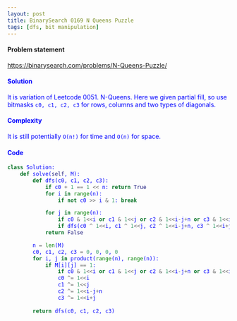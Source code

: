 ```yaml
---
layout: post
title: BinarySearch 0169 N Queens Puzzle
tags: [dfs, bit manipulation]
---
```


#### Problem statement

<a href="https://binarysearch.com/problems/N-Queens-Puzzle/"> <font color = blue>https://binarysearch.com/problems/N-Queens-Puzzle/

#### Solution
It is variation of Leetcode 0051. N-Queens. Here we given partial fill, so use bitmasks `c0, c1, c2, c3` for rows, columns and two types of diagonals.

#### Complexity
It is still potentially `O(n!)` for time and `O(n)` for space.

#### Code
```python
class Solution:
    def solve(self, M):
        def dfs(c0, c1, c2, c3):
            if c0 + 1 == 1 << n: return True
            for i in range(n):
                if not c0 >> i & 1: break

            for j in range(n):
                if c0 & 1<<i or c1 & 1<<j or c2 & 1<<i-j+n or c3 & 1<<i+j: continue
                if dfs(c0 ^ 1<<i, c1 ^ 1<<j, c2 ^ 1<<i-j+n, c3 ^ 1<<i+j): return True
            return False

        n = len(M)
        c0, c1, c2, c3 = 0, 0, 0, 0
        for i, j in product(range(n), range(n)):
            if M[i][j] == 1:
                if c0 & 1<<i or c1 & 1<<j or c2 & 1<<i-j+n or c3 & 1<<i+j: return False
                c0 ^= 1<<i
                c1 ^= 1<<j
                c2 ^= 1<<i-j+n
                c3 ^= 1<<i+j
        
        return dfs(c0, c1, c2, c3)
```

